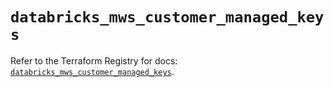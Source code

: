 # `databricks_mws_customer_managed_keys`

Refer to the Terraform Registry for docs: [`databricks_mws_customer_managed_keys`](https://registry.terraform.io/providers/databricks/databricks/1.42.0/docs/resources/mws_customer_managed_keys).
